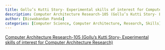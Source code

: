```yaml
---
title: Gollu’s Kutti Story- Experimental skills of interest for Computer Architecture Research
description: Computer Architecture Research-105 (Gollu’s Kutti Story- Experimental skills of interest for Computer Architecture Research)
author: [Biswabandan Panda]
categories: [Computer Science, Computer Architecture, Research, Skills]
---
```


[Computer Architecture Research-105 (Gollu’s Kutti Story- Experimental skills of interest for Computer Architecture Research)](https://biswabandan.medium.com/computer-architecture-research-105-gollus-kutti-story-experimental-skills-of-interest-for-e17db4a3fc7d)
